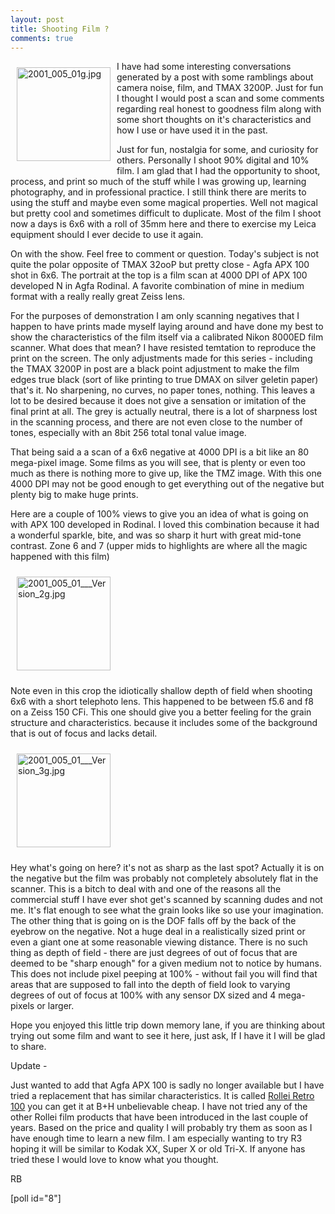 ```yaml
---
layout: post
title: Shooting Film ?
comments: true
---
```

<a rel="lightbox" href="/wp-content/uploads/2009/05/2001_005_01g.jpg"><img title="2001_005_01g.jpg" src="/wp-content/uploads/2009/05/.thumbs/.2001_005_01g.jpg" border="0" alt="2001_005_01g.jpg" hspace="10" vspace="10" width="150" height="150" align="left" /></a>I have had some interesting conversations generated by a post with some ramblings about camera noise, film, and TMAX 3200P. Just for fun I thought I would post a scan and some comments regarding real honest to goodness film along with some short thoughts on it's characteristics and how I use or have used it in the past.

Just for fun, nostalgia for some, and curiosity for others. Personally I shoot 90% digital and 10% film. I am glad that I had the opportunity to shoot, process, and print so much of the stuff while I was growing up, learning photography, and in professional practice. I still think there are merits to using the stuff and maybe even some magical properties. Well not magical but pretty cool and sometimes difficult to duplicate. Most of the film I shoot now a days is 6x6 with a roll of 35mm here and there to exercise my Leica equipment should I ever decide to use it again.

On with the show. Feel free to comment or question. Today's subject is not quite the polar opposite of TMAX 32ooP but pretty close - Agfa APX 100 shot in 6x6. The portrait at the top is a film scan at 4000 DPI of APX 100 developed N in Agfa Rodinal. A favorite combination of mine in medium format with a really really great Zeiss lens.

For the purposes of demonstration I am only scanning negatives that I happen to have prints made myself laying around and have done my best to show the characteristics of the film itself via a calibrated Nikon 8000ED film scanner. What does that mean? I have resisted temtation to reproduce the print on the screen. The only adjustments made for this series - including the TMAX 3200P in post are a black point adjustment to make the film edges true black (sort of like printing to true DMAX on silver geletin paper) that's it. No sharpening, no curves, no paper tones, nothing. This leaves a lot to be desired because it does not give a sensation or imitation of the final print at all. The grey is actually neutral, there is a lot of sharpness lost in the scanning process, and there are not even close to the number of tones, especially with an 8bit 256 total tonal value image.

That being said a a scan of a 6x6 negative at 4000 DPI is a bit like an 80 mega-pixel image. Some films as you will see, that is plenty or even too much as there is nothing more to give up, like the TMZ image. With this one 4000 DPI may not be good enough to get everything out of the negative but plenty big to make huge prints.

Here are a couple of 100% views to give you an idea of what is going on with APX 100 developed in Rodinal. I loved this combination because it had a wonderful sparkle, bite, and was so sharp it hurt with great mid-tone contrast. Zone 6 and 7 (upper mids to highlights are where all the magic happened with this film)

<a rel="lightbox" href="/wp-content/uploads/2009/05/2001_005_01___Version_2.jpg"></a><a rel="lightbox" href="/wp-content/uploads/2009/05/2001_005_01___Version_2g.jpg"><img title="2001_005_01___Version_2g.jpg" src="/wp-content/uploads/2009/05/.thumbs/.2001_005_01___Version_2g.jpg" border="0" alt="2001_005_01___Version_2g.jpg" hspace="10" vspace="10" width="150" height="150" /></a>

Note even in this crop the idiotically shallow depth of field when shooting 6x6 with a short telephoto lens. This happened to be between f5.6 and f8 on a Zeiss 150 CFi. This one should give you a better feeling for the grain structure and characteristics. because it includes some of the background that is out of focus and lacks detail.

<a rel="lightbox" href="/wp-content/uploads/2009/05/2001_005_01___Version_3g.jpg"><img title="2001_005_01___Version_3g.jpg" src="/wp-content/uploads/2009/05/.thumbs/.2001_005_01___Version_3g.jpg" border="0" alt="2001_005_01___Version_3g.jpg" hspace="10" vspace="10" width="150" height="150" /></a>

Hey what's going on here? it's not as sharp as the last spot? Actually it is on the negative but the film was probably not completely absolutely flat in the scanner. This is a bitch to deal with and one of the reasons all the commercial stuff I have ever shot get's scanned by scanning dudes and not me. It's flat enough to see what the grain looks like so use your imagination. The other thing that is going on is the DOF falls off by the back of the eyebrow on the negative. Not a huge deal in a realistically sized print or even a giant one at some reasonable viewing distance. There is no such thing as depth of field - there are just degrees of out of focus that are deemed to be "sharp enough" for a given medium not to notice by humans. This does not include pixel peeping at 100% - without fail you will find that areas that are supposed to fall into the depth of field look to varying degrees of out of focus at 100% with any sensor DX sized and 4 mega-pixels or larger.

Hope you enjoyed this little trip down memory lane, if you are thinking about trying out some film and want to see it here, just ask, If I have it I will be glad to share.

Update -

Just wanted to add that Agfa APX 100 is sadly no longer available but I have tried a replacement that has similar characteristics. It is called <a href="http://www.bhphotovideo.com/c/product/576138-REG/Rollei_81210011_Retro_100_120_Black.html/BI/4674/KBID/5184">Rollei Retro 100</a> you can get it at B+H unbelievable cheap. I have not tried any of the other Rollei film products that have been introduced in the last couple of years. Based on the price and quality I will probably try them as soon as I have enough time to learn a new film. I am especially wanting to try R3 hoping it will be similar to Kodak XX, Super X or old Tri-X. If anyone has tried these I would love to know what you thought.

RB

[poll id="8"] 